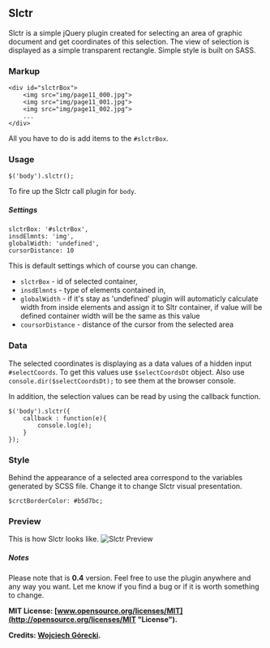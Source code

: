 Slctr
---

Slctr is a simple jQuery plugin created for selecting an area of graphic document and get coordinates of this selection. The view of selection is displayed as a simple transparent rectangle. Simple style is built on SASS.

### Markup 

    <div id="slctrBox">
        <img src="img/page11_000.jpg">
        <img src="img/page11_001.jpg">
        <img src="img/page11_002.jpg">
        ...
    </div>
    
All you have to do is add items to the ``#slctrBox``.

### Usage

    $('body').slctr();
    
To fire up the Slctr call plugin for ``body``.

##### Settings

    slctrBox: '#slctrBox',
    insdElmnts: 'img',
    globalWidth: 'undefined',
    cursorDistance: 10
    
This is default settings which of course you can change.

* ``slctrBox`` - id of selected container,
* ``insdElmnts`` - type of elements contained in, 
* ``globalWidth`` - if it's stay as 'undefined' plugin will automaticly calculate width from inside elements and assign it to Sltr container, if value will be defined container width will be the same as this value
* ``coursorDistance`` - distance of the cursor from the selected area

### Data
The selected coordinates is displaying as a data values of a hidden input ``#selectCoords``. To get this values use ``$selectCoordsDt`` object. Also use ``console.dir($selectCoordsDt);`` to see them at the browser console. 


In addition, the selection values can be read by using the callback function.

    $('body').slctr({
        callback : function(e){
            console.log(e);
        }
    });

### Style
Behind the appearance of a selected area correspond to the variables generated by SCSS file. Change it to change Slctr visual presentation.

	$crctBorderColor: #b5d7bc;
	

### Preview
This is how Slctr looks like.
![Slctr Preview](http://f.cl.ly/items/0a27451e3z253p3y3Z14/preview.jpg "Slctr Preview")

##### Notes
Please note that is **0.4** version. Feel free to use the plugin anywhere and any way you want. Let me know if you find a bug or if it is worth something to change.

**MIT License: [www.opensource.org/licenses/MIT](http://opensource.org/licenses/MIT "License").**

**Credits: [Wojciech Górecki](http://stackoverflow.com/users/823235/avall "Wojciech Górecki").**
